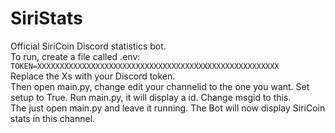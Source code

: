 # SiriStats

Official SiriCoin Discord statistics bot.  
To run, create a file called .env: 
```TOKEN=XXXXXXXXXXXXXXXXXXXXXXXXXXXXXXXXXXXXXXXXXXXXXXXXXXXXXX```   
Replace the Xs with your Discord token.  
Then open main.py, change edit your channelid to the one you want. Set setup to True. Run main.py, it will display a id. Change msgid to this.  
The just open main.py and leave it running. The Bot will now display SiriCoin stats in this channel.
